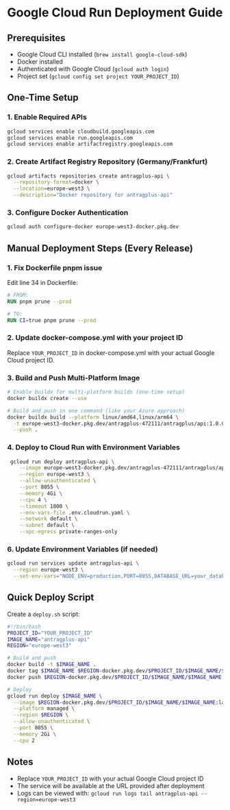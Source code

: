 # Google Cloud Run Deployment Guide

## Prerequisites
- Google Cloud CLI installed (`brew install google-cloud-sdk`)
- Docker installed
- Authenticated with Google Cloud (`gcloud auth login`)
- Project set (`gcloud config set project YOUR_PROJECT_ID`)

## One-Time Setup

### 1. Enable Required APIs
```bash
gcloud services enable cloudbuild.googleapis.com
gcloud services enable run.googleapis.com
gcloud services enable artifactregistry.googleapis.com
```

### 2. Create Artifact Registry Repository (Germany/Frankfurt)
```bash
gcloud artifacts repositories create antragplus-api \
  --repository-format=docker \
  --location=europe-west3 \
  --description="Docker repository for antragplus-api"
```

### 3. Configure Docker Authentication
```bash
gcloud auth configure-docker europe-west3-docker.pkg.dev
```

## Manual Deployment Steps (Every Release)

### 1. Fix Dockerfile pnpm issue
Edit line 34 in Dockerfile:
```dockerfile
# FROM:
RUN pnpm prune --prod

# TO:
RUN CI=true pnpm prune --prod
```

### 2. Update docker-compose.yml with your project ID
Replace `YOUR_PROJECT_ID` in docker-compose.yml with your actual Google Cloud project ID.

### 3. Build and Push Multi-Platform Image
```bash
# Enable buildx for multi-platform builds (one-time setup)
docker buildx create --use

# Build and push in one command (like your Azure approach)
docker buildx build --platform linux/amd64,linux/arm64 \
  -t europe-west3-docker.pkg.dev/antragplus-472111/antragplus/api:1.0.0 \
  --push .
```

### 4. Deploy to Cloud Run with Environment Variables
```bash
 gcloud run deploy antragplus-api \
    --image europe-west3-docker.pkg.dev/antragplus-472111/antragplus/api:1.0.1 \
    --region europe-west3 \
    --allow-unauthenticated \
    --port 8055 \
    --memory 4Gi \
    --cpu 4 \
    --timeout 1800 \
    --env-vars-file .env.cloudrun.yaml \
    --network default \
    --subnet default \
    --vpc-egress private-ranges-only
```

### 6. Update Environment Variables (if needed)
```bash
gcloud run services update antragplus-api \
  --region europe-west3 \
  --set-env-vars="NODE_ENV=production,PORT=8055,DATABASE_URL=your_database_url"
```

## Quick Deploy Script
Create a `deploy.sh` script:
```bash
#!/bin/bash
PROJECT_ID="YOUR_PROJECT_ID"
IMAGE_NAME="antragplus-api"
REGION="europe-west3"

# Build and push
docker build -t $IMAGE_NAME .
docker tag $IMAGE_NAME $REGION-docker.pkg.dev/$PROJECT_ID/$IMAGE_NAME/$IMAGE_NAME:latest
docker push $REGION-docker.pkg.dev/$PROJECT_ID/$IMAGE_NAME/$IMAGE_NAME:latest

# Deploy
gcloud run deploy $IMAGE_NAME \
  --image $REGION-docker.pkg.dev/$PROJECT_ID/$IMAGE_NAME/$IMAGE_NAME:latest \
  --platform managed \
  --region $REGION \
  --allow-unauthenticated \
  --port 8055 \
  --memory 2Gi \
  --cpu 2
```

## Notes
- Replace `YOUR_PROJECT_ID` with your actual Google Cloud project ID
- The service will be available at the URL provided after deployment
- Logs can be viewed with: `gcloud run logs tail antragplus-api --region=europe-west3`